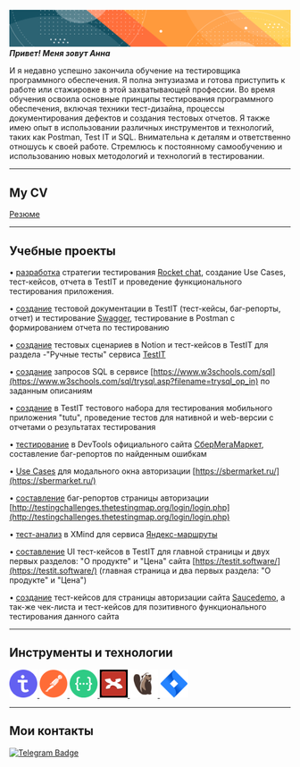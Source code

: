 ![](https://github.com/LemAnna/LemAnna/blob/master/cover-image3.png)
 ___Привет! Меня зовут Анна___

И я недавно успешно закончила обучение на тестировщика программного обеспечения. Я полна энтузиазма и готова приступить к работе или стажировке в этой захватывающей профессии.
Во время обучения освоила основные принципы тестирования программного обеспечения, включая техники тест-дизайна, процессы документирования дефектов и создания тестовых отчетов. Я также имею опыт в использовании различных инструментов и технологий, таких как Postman, Test IT и SQL. Внимательна к деталям и ответственно отношусь к своей работе. Стремлюсь к постоянному самообучению и использованию новых методологий и технологий в тестировании.
______________

## My CV 

[Резюме](https://drive.google.com/file/d/1Bx8GiiRhkCgzKZJt1hfqfuDatM3-Zyh1/view?usp=sharing)

_____

## Учебные проекты

• [разработка](https://github.com/LemAnna/Anna_Bogdanova_QA/tree/master/%D0%A2%D0%B5%D1%81%D1%82%D0%BE%D0%B2%D0%B0%D1%8F%20%D0%B4%D0%BE%D0%BA%D1%83%D0%BC%D0%B5%D0%BD%D1%82%D0%B0%D1%86%D0%B8%D1%8F%20%D0%B4%D0%BB%D1%8F%20www.rocket.chat%20%D0%BF%D1%80.11) стратегии тестирования [Rocket chat](https://www.rocket.chat/), создание Use Cases, тест-кейсов,  отчета в TestIT и проведение функционального тестирования приложения.

• [создание](https://github.com/LemAnna/Anna_Bogdanova_QA/tree/master/API%20Swagger%20%D0%BF%D1%80.7%D0%B3%D1%80) тестовой документации в TestIT (тест-кейсы, баг-репорты, отчет) и тестирование [Swagger](https://fakerestapi.azurewebsites.net/index.html), тестирование в Postman с формированием отчета по тестированию

• [создание](https://github.com/LemAnna/Anna_Bogdanova_QA/tree/master/%D0%A2%D0%B5%D1%81%D1%82-%D0%BA%D0%B5%D0%B9%D1%81%D1%8B%2C%20%D1%82%D0%B5%D1%81%D1%82%D0%BE%D0%B2%D1%8B%D0%B5%20%D1%81%D1%86%D0%B5%D0%BD%D0%B0%D1%80%D0%B8%D0%B8%20%D0%B4%D0%BB%D1%8F%20id.testit.softwareworkspaces%20%D0%BF%D1%80.4%D0%B3%D1%80) тестовых сценариев в Notion и тест-кейсов в TestIT для раздела -"Ручные тесты" сервиса [TestIT](https://id.testit.software/workspaces) 

• [создание](https://github.com/LemAnna/Anna_Bogdanova_QA/tree/master/SQL%20%D0%BF%D1%80.10%D0%B3%D1%80) запросов SQL в сервисе [https://www.w3schools.com/sql](https://www.w3schools.com/sql/trysql.asp?filename=trysql_op_in)  по заданным описаниям

• [создание](https://github.com/LemAnna/Anna_Bogdanova_QA/tree/master/%D0%A2%D0%B5%D1%81%D1%82-%D0%BA%D0%B5%D0%B9%D1%81%D1%8B%20%D0%B4%D0%BB%D1%8F%20%D0%BC%D0%BE%D0%B1.%20tutu%20%D0%BF%D1%80.9) в TestIT тестового набора для тестирования мобильного приложения "tutu", проведение тестов для нативной и web-версии с отчетами о результатах тестирования

• [тестирование](https://github.com/LemAnna/Anna_Bogdanova_QA/blob/master/%D0%91%D0%B0%D0%B3-%D1%80%D0%B5%D0%BF%D0%BE%D1%80%D1%82%D1%8B%20DevTools%20%D0%BF%D1%80.8%D0%B3%D1%80.md) в DevTools официального сайта [СберМегаМаркет](https://sbermegamarket.ru/), составление баг-репортов по найденным ошибкам

• [Use Cases](https://github.com/LemAnna/Anna_Bogdanova_QA/blob/master/Use%20Cases%20sbermarket.ru.%20%D0%BF%D1%80.3.md) для модального окна авторизации [https://sbermarket.ru/](https://sbermarket.ru/)

• [составление](https://github.com/LemAnna/Anna_Bogdanova_QA/blob/master/%D0%91%D0%B0%D0%B3-%D1%80%D0%B5%D0%BF%D0%BE%D1%80%D1%82%D1%8B%20%D1%82%D0%B5%D1%81%D1%82%D0%BE%D0%B2%D0%BE%D0%B9%20%D0%B0%D0%B2%D1%82%D0%BE%D1%80%D0%B8%D0%B7%D0%B0%D1%86%D0%B8%D0%B8.%20%D0%BF%D1%80.4.md) баг-репортов страницы авторизации [http://testingchallenges.thetestingmap.org/login/login.php](http://testingchallenges.thetestingmap.org/login/login.php)

• [тест-анализ](https://github.com/LemAnna/Anna_Bogdanova_QA/blob/master/%D0%A2%D0%B5%D1%81%D1%82%20%D0%B0%D0%BD%D0%B0%D0%BB%D0%B8%D0%B7%20(XMind).pdf) в XMind для сервиса [Яндекс-маршруты](https://yandex.ru/maps/213/moscow/?ll=37.617700%2C55.755863&mode=routes&rtext=&rtt=mt&z=10)

• [составление](https://github.com/LemAnna/Anna_Bogdanova_QA/blob/master/%D0%A2%D0%B5%D1%81%D1%82-%D0%BA%D0%B5%D0%B9%D1%81%D1%8B%20UI%20%D0%B4%D0%BB%D1%8F%20testit.software%20(TestIT)%20%D0%BF%D1%80.5%D0%B3%D1%80..xlsx) UI тест-кейсов в TestIT для главной страницы и двух первых разделов: "О продукте" и "Цена" сайта [https://testit.software/](https://testit.software/)  (главная страница и два первых раздела: "О продукте" и "Цена")

• [создание](https://github.com/LemAnna/Anna_Bogdanova_QA/tree/master/%D0%A2%D0%B5%D1%81%D1%82-%D0%BA%D0%B5%D0%B9%D1%81%D1%8B%2C%20%D1%87%D0%B5%D0%BA-%D0%BB%D0%B8%D1%81%D1%82%D1%8B%20saucedemo.com%20%D0%BF%D1%80.2%2C%203) тест-кейсов для страницы авторизации сайта [Saucedemo](www.saucedemo.com), а так-же чек-листа и тест-кейсов для позитивного функционального тестирования данного сайта 
__________

## Инструменты и технологии
<p align="left">
<a href="https://testit.software/">
<img src="https://github.com/qajenna/qajenna/blob/main/icons/TestIT.png" alt="TestIT" width="50" height="50" />
</a>
<a href="https://www.postman.com/">
<img src="https://github.com/qajenna/qajenna/blob/main/icons/Postman.png" alt="Postman" width="50" height="50" />
</a>
<a href="https://swagger.io/">
<img src="https://github.com/qajenna/qajenna/blob/main/icons/swagger.png" alt="Swagger" width="50" height="50" />
</a>
<a href="https://xmind.app/">
<img src="https://github.com/LemAnna/Anna_Bogdanova_QA/blob/master/%D0%98%D0%BA%D0%BE%D0%BD%D0%BA%D0%B8/Xmind.png?raw=true" alt="Localizely" width="50" height="50" />
</a>
<a href="https://dbeaver.io/">
<img src="https://github.com/qajenna/qajenna/blob/main/icons/DBeaver.png" alt="DBeaver" width="50" height="50" />
</a>
<a href="https://www.atlassian.com/software/jira">
<img src="https://github.com/qajenna/qajenna/blob/main/icons/Jira.png" alt="Jira" width="50" height="50" />
</a>
</p>

________

## Мои контакты

[![Telegram Badge](https://img.shields.io/badge/-Telegram-0088cc?style=flat-square&logo=Telegram&logoColor=white)](https://t.me/Introverio)





